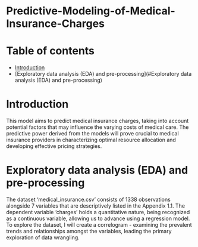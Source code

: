 # Predictive-Modeling-of-Medical-Insurance-Charges

# Table of contents 
- [Introduction](#introduction)
- [Exploratory data analysis (EDA) and pre-processing](#Exploratory data analysis (EDA) and pre-processing)

# Introduction
This model aims to predict medical insurance charges, taking into account potential factors that may influence the varying costs of medical care. The predictive power derived from the models will prove crucial to medical insurance providers in characterizing optimal resource allocation and developing effective pricing strategies.

# Exploratory data analysis (EDA) and pre-processing
The dataset ‘medical_insurance.csv’ consists of 1338 observations alongside 7 variables that are descriptively listed in the Appendix 1.1. The dependent variable ‘charges’ holds a quantitative nature, being recognized as a continuous variable, allowing us to advance using a regression model. To explore the dataset, I will create a correlogram - examining the prevalent trends and relationships amongst the variables, leading the primary exploration of data wrangling.

